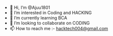 - 👋 Hi, I’m @Ajuu1801
- 👀 I’m interested in Coding and HACKING
- 🌱 I’m currently learning BCA
- 💞️ I’m looking to collaborate on CODING 
- 📫 How to reach me :- hacktech004@gmail.com

<!---
Ajuu1801/Ajuu1801 is a ✨ special ✨ repository because its `README.md` (this file) appears on your GitHub profile.
You can click the Preview link to take a look at your changes.
--->
